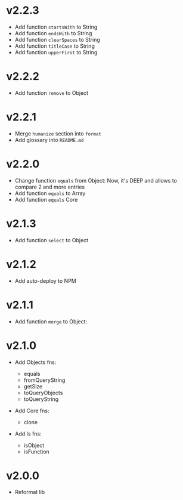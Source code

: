 # v2.2.3
- Add function `startsWith` to String
- Add function `endsWith` to String
- Add function `clearSpaces` to String
- Add function `titleCase` to String
- Add function `upperFirst` to String

# v2.2.2
- Add function `remove` to Object

# v2.2.1
- Merge `humanize` section into `format`
- Add glossary into `README.md`

# v2.2.0
- Change function `equals` from Object: Now, it's DEEP and allows to compare 2 and more entries
- Add function `equals` to Array
- Add function `equals` Core

# v2.1.3
- Add function `select` to Object 

# v2.1.2
- Add auto-deploy to NPM

# v2.1.1
- Add function `merge` to Object:
    
# v2.1.0
- Add Objects fns:
    - equals
    - fromQueryString
    - getSize
    - toQueryObjects
    - toQueryString
    
- Add Core fns:
    - clone
    
- Add Is fns:
    - isObject
    - isFunction

# v2.0.0
- Reformat lib
